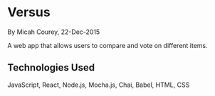 Versus
======

By Micah Courey, 22-Dec-2015

A web app that allows users to compare and vote on different items.

Technologies Used
----------
JavaScript, React, Node.js, Mocha.js, Chai, Babel, HTML, CSS
